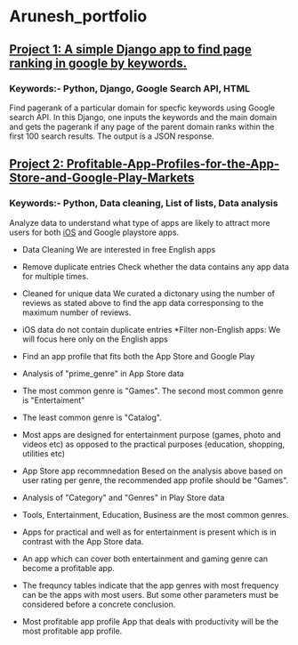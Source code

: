 # Arunesh_portfolio

## [Project 1: A simple Django app to find page ranking in google by keywords.](https://github.com/aruneshroy91/django-pagerank)

### Keywords:- Python, Django, Google Search API, HTML

Find pagerank of a particular domain for specfic keywords using Google search API. In this Django, one inputs the keywords and the main domain and gets the pagerank if any page of the parent domain ranks within the first 100 search results. The output is a JSON response.    

## [Project 2: Profitable-App-Profiles-for-the-App-Store-and-Google-Play-Markets](https://github.com/aruneshroy91/Profitable-App-Profiles-for-the-App-Store-and-Google-Play-Markets)

### Keywords:- Python, Data cleaning, List of lists, Data analysis

Analyze data to understand what type of apps are likely to attract more users for both [iOS](https://www.kaggle.com/ramamet4/app-store-apple-data-set-10k-apps) and Google playstore apps.

* Data Cleaning
We are interested in free English apps
* Remove duplicate entries
Check whether the data contains any app data for multiple times.
* Cleaned for unique data
We curated a dictonary using the number of reviews as stated above to find the app data corresponsing to the maximum number of reviews. 
* iOS data do not contain duplicate entries
*Filter non-English apps: We will focus here only on the English apps
* Find an app profile that fits both the App Store and Google Play
* Analysis of "prime_genre" in App Store data
* The most common genre is "Games". The second most common genre is "Entertaiment"
* The least common genre is "Catalog".
* Most apps are designed for entertainment purpose (games, photo and videos etc) as opposed to the practical purposes (education, shopping, utilities etc)

* App Store app recommnedation
Besed on the analysis above based on user rating per genre, the recommended app profile should be "Games".

* Analysis of "Category" and "Genres" in Play Store data
* Tools, Entertainment, Education, Business are the most common genres.
* Apps for practical and well as for entertainment is present which is in contrast with the App Store data.
* An app which can cover both entertainment and gaming genre can become a profitable app.
* The frequncy tables indicate that the app genres with most frequency can be the apps with most users. But some other parameters must be considered before a concrete conclusion. 
* Most profitable app profile
App that deals with productivity will be the most profitable app profile.
